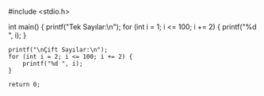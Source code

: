 #include <stdio.h>

int main() {
    printf("Tek Sayılar:\n");
    for (int i = 1; i <= 100; i += 2) {
        printf("%d ", i);
    }

    printf("\nÇift Sayılar:\n");
    for (int i = 2; i <= 100; i += 2) {
        printf("%d ", i);
    }

    return 0;

